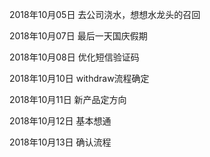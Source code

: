 2018年10月05日
去公司浇水，想想水龙头的召回

2018年10月07日
最后一天国庆假期

2018年10月08日
优化短信验证码

2018年10月10日
withdraw流程确定

2018年10月11日
新产品定方向

2018年10月12日
基本想通

2018年10月13日
确认流程